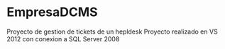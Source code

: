 # EmpresaDCMS
Proyecto de gestion de tickets de un hepldesk
Proyecto realizado en VS 2012 con conexion a SQL Server 2008
